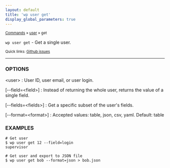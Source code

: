 ```yaml
---
layout: default
title: 'wp user get'
display_global_parameters: true
---
```


<small>[Commands](/commands/) &raquo; [user](/commands/user/) &raquo; get</small>

`wp user get` - Get a single user.

<small>Quick links: <a href="https://github.com/wp-cli/wp-cli/issues?q=is%3Aopen+label%3Acommand%3Auser-get+sort%3Aupdated-desc">Github issues</a></small>

<hr />

### OPTIONS

&lt;user&gt;
: User ID, user email, or user login.

[\--field=&lt;field&gt;]
: Instead of returning the whole user, returns the value of a single field.

[\--fields=&lt;fields&gt;]
: Get a specific subset of the user's fields.

[\--format=&lt;format&gt;]
: Accepted values: table, json, csv, yaml. Default: table

### EXAMPLES

    # Get user
    $ wp user get 12 --field=login
    supervisor

    # Get user and export to JSON file
    $ wp user get bob --format=json > bob.json



